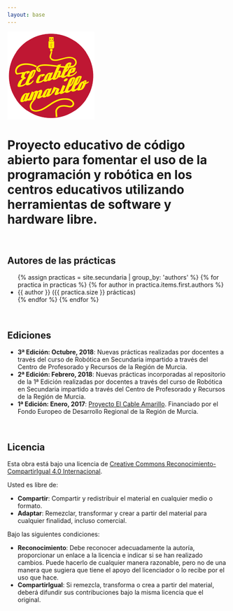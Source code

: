 ```yaml
---
layout: base
---
```


<img class="align-center" src="images/logo.png">


<h1 class="align-center"> Proyecto educativo de código abierto para fomentar el uso de la <strong>programación y robótica</strong> en los centros educativos utilizando herramientas de <strong>software y hardware libre</strong>.</h1>

<br>

## Autores de las prácticas

<ul>
    {% assign practicas = site.secundaria | group_by: 'authors' %}
    {% for practica in practicas %}
        {% for author in practica.items.first.authors %}
            <li>{{ author }} ({{ practica.size }} prácticas)</li>
        {% endfor %}
    {% endfor %}
</ul>

<br>

## Ediciones

* **3ª Edición: Octubre, 2018**: Nuevas prácticas realizadas por docentes a través del curso de Robótica en Secundaria impartido a través del Centro de Profesorado y Recursos de la Región de Murcia. 
* **2ª Edición: Febrero, 2018**: Nuevas prácticas incorporadas al repositorio de la 1ª Edición realizadas por docentes a través del curso de Robótica en Secundaria impartido a través del Centro de Profesorado y Recursos de la Región de Murcia.
* **1ª Edición: Enero, 2017**: [Proyecto El Cable Amarillo](https://github.com/ElCableAmarillo). Financiado por el Fondo Europeo de Desarrollo Regional de la Región de Murcia.

<br>

## Licencia

Esta obra está bajo una licencia de [Creative Commons Reconocimiento-CompartirIgual 4.0 Internacional](https://creativecommons.org/licenses/by-sa/4.0/deed.es_ES). 

Usted es libre de:

* **Compartir**: Compartir y redistribuir el material en cualquier medio o formato.
* **Adaptar**: Remezclar, transformar y crear a partir del material para cualquier finalidad, incluso comercial.

Bajo las siguientes condiciones:

* **Reconocimiento**: Debe reconocer adecuadamente la autoría, proporcionar un enlace a la licencia e indicar si se han realizado cambios. Puede hacerlo de cualquier manera razonable, pero no de una manera que sugiera que tiene el apoyo del licenciador o lo recibe por el uso que hace.
* **CompartirIgual**: Si remezcla, transforma o crea a partir del material, deberá difundir sus contribuciones bajo la misma licencia que el original.